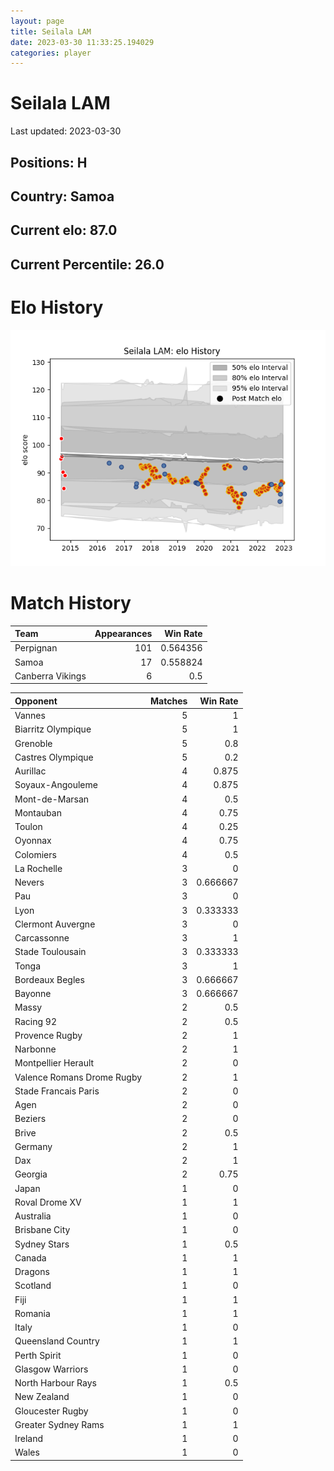 ```yaml
---  
layout: page  
title: Seilala LAM  
date: 2023-03-30 11:33:25.194029  
categories: player  
---
```

# Seilala LAM


Last updated: 2023-03-30
## Positions: H

## Country: Samoa

## Current elo: 87.0

## Current Percentile: 26.0

# Elo History


![elo history](history_SeilalaLAM.png)
# Match History


| Team             |   Appearances |   Win Rate |
|:-----------------|--------------:|-----------:|
| Perpignan        |           101 |   0.564356 |
| Samoa            |            17 |   0.558824 |
| Canberra Vikings |             6 |   0.5      |

| Opponent                   |   Matches |   Win Rate |
|:---------------------------|----------:|-----------:|
| Vannes                     |         5 |   1        |
| Biarritz Olympique         |         5 |   1        |
| Grenoble                   |         5 |   0.8      |
| Castres Olympique          |         5 |   0.2      |
| Aurillac                   |         4 |   0.875    |
| Soyaux-Angouleme           |         4 |   0.875    |
| Mont-de-Marsan             |         4 |   0.5      |
| Montauban                  |         4 |   0.75     |
| Toulon                     |         4 |   0.25     |
| Oyonnax                    |         4 |   0.75     |
| Colomiers                  |         4 |   0.5      |
| La Rochelle                |         3 |   0        |
| Nevers                     |         3 |   0.666667 |
| Pau                        |         3 |   0        |
| Lyon                       |         3 |   0.333333 |
| Clermont Auvergne          |         3 |   0        |
| Carcassonne                |         3 |   1        |
| Stade Toulousain           |         3 |   0.333333 |
| Tonga                      |         3 |   1        |
| Bordeaux Begles            |         3 |   0.666667 |
| Bayonne                    |         3 |   0.666667 |
| Massy                      |         2 |   0.5      |
| Racing 92                  |         2 |   0.5      |
| Provence Rugby             |         2 |   1        |
| Narbonne                   |         2 |   1        |
| Montpellier Herault        |         2 |   0        |
| Valence Romans Drome Rugby |         2 |   1        |
| Stade Francais Paris       |         2 |   0        |
| Agen                       |         2 |   0        |
| Beziers                    |         2 |   0        |
| Brive                      |         2 |   0.5      |
| Germany                    |         2 |   1        |
| Dax                        |         2 |   1        |
| Georgia                    |         2 |   0.75     |
| Japan                      |         1 |   0        |
| Roval Drome XV             |         1 |   1        |
| Australia                  |         1 |   0        |
| Brisbane City              |         1 |   0        |
| Sydney Stars               |         1 |   0.5      |
| Canada                     |         1 |   1        |
| Dragons                    |         1 |   1        |
| Scotland                   |         1 |   0        |
| Fiji                       |         1 |   1        |
| Romania                    |         1 |   1        |
| Italy                      |         1 |   0        |
| Queensland Country         |         1 |   1        |
| Perth Spirit               |         1 |   0        |
| Glasgow Warriors           |         1 |   0        |
| North Harbour Rays         |         1 |   0.5      |
| New Zealand                |         1 |   0        |
| Gloucester Rugby           |         1 |   0        |
| Greater Sydney Rams        |         1 |   1        |
| Ireland                    |         1 |   0        |
| Wales                      |         1 |   0        |